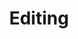 ---
title: Editing
short_name: Editing
subheading: Content management for Jekyll sites
icon: create
order: 4
pitch:
  - heading: A new kind of CMS that puts you in control
    text: Empower your editors to use Jekyll and Git workflows with a beautiful editing UI. No technical knowledge necessary.
    icon: wall-post
  - heading: Visual Editing
    text: Easy to use content editing directly on your page. There’s no complicated UIs to learn, just your site and content. 
    video: vwDsNe67Z0s
  - heading: Content Editing
    text: Focus on your content in this distraction free writing environment, perfect for blog posts and other long form content.
    video: pzzMMms1eSU
  - heading: Front matter editing
    text: Build an interface around your content to keep it consistent and easy to update. There's UIs for images, HTML content, colours, arrays, dates and more.
    video: rbJoUhSPUHA
  - heading: Blogging, collections and data files
    text: Enable editors to add posts, collection documents and data files without understanding the inner workings of Jekyll.
    video: j-nWzBt_Wkg
  - heading: Source editing
    text: Use the built-in code editor to help you in a pinch when you need to update a config file or CSS file.
    video: FyZh-Ld55UU
  - heading: Customise the editing experience
    text: Unify the editing experience even with content split between HTML, Markdown, front matter, collections and data files. With editor links, you can add your own buttons to the visual editor to tie all of these content types together.
    video: pxMAYVMYBrU
  - heading: Complex data structures
    text: With array structures you can define multiple complex data types which editors use to piece together their own page.
    image: array-structures.png
  - heading: Your Dashboard
    text: Build your own dashboard to get an overview of who's editing, the structure of updatable content and the current state of your site.
    image: customise.png
---